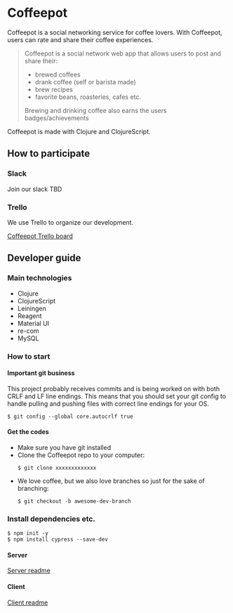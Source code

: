 # Coffeepot
Coffeepot is a social networking service for coffee lovers. With Coffeepot, users can rate and share their coffee experiences.
  > Coffeepot is a social network web app that allows users to post and share their:
  > - brewed coffees
  > - drank coffee (self or barista made)
  > - brew recipes
  > - favorite beans, roasteries, cafes etc.
  >  
  >  Brewing and drinking coffee also earns the users badges/achievements

Coffeepot is made with Clojure and ClojureScript.

## How to participate
### Slack
Join our slack TBD
### Trello

We use Trello to organize our development.

[Coffeepot Trello board](https://trello.com/b/mRJY0Av7/coffeepot)

## Developer guide

### Main technologies

 - Clojure
 - ClojureScript
 - Leiningen
 - Reagent
 - Material UI
 - re-com
 - MySQL

### How to start
#### Important git business
This project probably receives commits and is being worked on with both CRLF and LF line endings. This means that you should set your git config to handle pulling and pushing files with correct line endings for your OS.

```
$ git config --global core.autocrlf true
```

#### Get the codes
- Make sure you have git installed
- Clone the Coffeepot repo to your computer:
	```
	$ git clone xxxxxxxxxxxxx
	```
- We love coffee, but we also love branches so just for the sake of branching:
	```
	$ git checkout -b awesome-dev-branch
	```
 
### Install dependencies etc.
```
$ npm init -y
$ npm install cypress --save-dev
```

#### Server
[Server readme](server/README.md)

#### Client
[Client readme](client/README.md)
